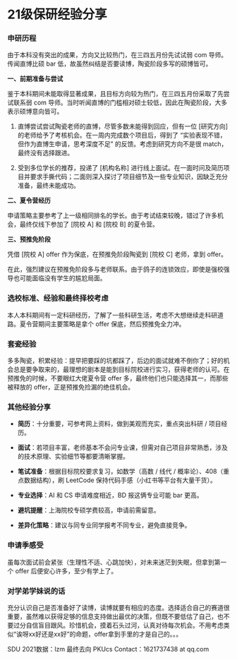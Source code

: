 # 21级保研经验分享

### 申研历程

由于本科没有突出的成果，方向又比较热门，在三四五月份先试试弱 com 导师。传闻直博比硕 bar 低，故虽然纠结是否要读博，陶瓷阶段多写的硕博皆可。

**一、前期准备与尝试**

鉴于本科期间未能取得显著成果，且目标方向较为热门，在三四五月份采取了先尝试联系弱 com 导师。当时听闻直博的门槛相对硕士较低，因此在陶瓷阶段，大多表示硕博意向皆可。

1. 直博尝试尝试陶瓷老师的直博，尽管多数未能得到回应，但有一位 [研究方向] 的老师给予了考核机会。在一周内完成数个项目后，得到了 “实验表现不错，但作为直博生申请，思考深度不足” 的反馈。考虑到研究方向不是很 match，最终没有选择跟进。

1. 受到多位学长的推荐，投递了 [机构名称] 进行线上面试。在一面时问及简历项目并要求手撕代码；二面则深入探讨了项目细节及一些专业知识，因缺乏充分准备，最终未能成功。

**二、夏令营经历**

申请策略主要参考了上一级相同排名的学长。由于考试结束较晚，错过了许多机会，最终仅线下参加了 [院校 A] 和 [院校 B] 的夏令营。

**三、预推免阶段**

凭借 [院校 A] offer 作为保底，在预推免阶段陶瓷到 [院校 C] 老师，拿到 offer。

在此，强烈建议在预推免阶段多与老师联系。由于鸽子的连锁效应，即使是强校强导也可能面临没有学生的尴尬局面。

### 选校标准、经验和最终择校考虑

本人本科期间有一定科研经历，了解了一些科研生活，考虑不大想继续走科研道路。夏令营期间主要策略是拿个 offer 保底，然后预推免全力冲。

### 套瓷经验

多多陶瓷，积累经验：提早把要踩的坑都踩了，后边的面试就难不倒你了；好的机会总是要争取来的，最理想的剧本是能到目标院校进行实习，获得老师的认可。在预推免的时候，不要眼红大佬夏令营 offer 多，最终他们也只能选择其一，而那些被释放的 offer，正是预推免捡漏的绝佳机会。

### 其他经验分享

- **简历**：十分重要，可参考网上资料，做到美观而充实，重点突出科研 / 项目经历。

- **面试**：若项目丰富，老师基本不会问专业课，但需对自己项目非常熟悉，涉及的技术原理、实验细节等都要清晰掌握。

- **笔试准备**：根据目标院校要求复习，如数学（高数 / 线代 / 概率论）、408（重点数据结构），刷 LeetCode 保持代码手感（小红书等平台有大量干货）。

- **专业选择**：AI 和 CS 申请难度相近，BD 报这俩专业可能 bar 更高。

- **避坑提醒**：上海院校专硕学费较高，申请前需留意。

- **差异化策略**：建议与同专业同学报考不同专业，避免直接竞争。

### 申请季感受

虽每次面试前会紧张（生理性不适、心跳加快），对未来迷茫到失眠，但拿到第一个 offer 后便安心许多，至少有学上了。

### 对学弟学妹说的话

​	充分认识自己是否准备好了读博，读博就要有相应的态度。选择适合自己的赛道很重要，虽然难以获得足够的信息支持做出最优的决策，但既不要低估了自己，也不要过分自信盲目跟风。珍惜机会，摸着石头过河，认真对待每次机会。不用考虑类似“诶呀xx好还是xx好”的命题，offer拿到手里的才是自己的。。。

SDU 2021数据：lzm 
最终去向 PKUcs
Contact：1621737438 at qq.com

